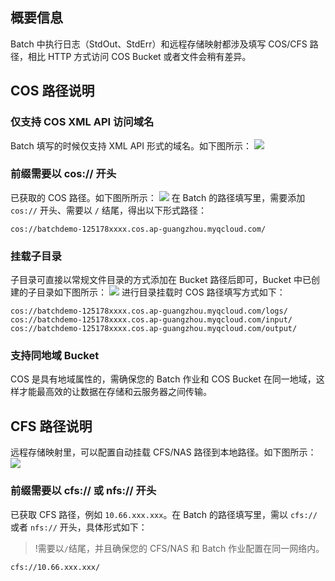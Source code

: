 ## 概要信息
Batch 中执行日志（StdOut、StdErr）和远程存储映射都涉及填写 COS/CFS 路径，相比 HTTP 方式访问 COS Bucket 或者文件会稍有差异。

##  COS 路径说明

### 仅支持 COS XML API 访问域名
Batch 填写的时候仅支持 XML API 形式的域名。如下图所示：
![](https://main.qcloudimg.com/raw/a678139c758058e419e90418deba7501.png)



### 前缀需要以 cos:// 开头
已获取的 COS 路径。如下图所所示：
![](https://main.qcloudimg.com/raw/b8f6104573627c26fbe96900cc350632.png)
在 Batch 的路径填写里，需要添加 `cos://` 开头、需要以 `/` 结尾，得出以下形式路径：
``` 
cos://batchdemo-125178xxxx.cos.ap-guangzhou.myqcloud.com/
```



### 挂载子目录
子目录可直接以常规文件目录的方式添加在 Bucket 路径后即可，Bucket 中已创建的子目录如下图所示：
![](https://main.qcloudimg.com/raw/ff8eda23225ce9e69ec2d6613f677596.png)
进行目录挂载时 COS 路径填写方式如下：
``` 
cos://batchdemo-125178xxxx.cos.ap-guangzhou.myqcloud.com/logs/
cos://batchdemo-125178xxxx.cos.ap-guangzhou.myqcloud.com/input/
cos://batchdemo-125178xxxx.cos.ap-guangzhou.myqcloud.com/output/
```

### 支持同地域 Bucket
COS 是具有地域属性的，需确保您的 Batch 作业和 COS Bucket 在同一地域，这样才能最高效的让数据在存储和云服务器之间传输。

## CFS 路径说明
远程存储映射里，可以配置自动挂载 CFS/NAS 路径到本地路径。如下图所示：
![](https://main.qcloudimg.com/raw/414ac8013f2f31587d75420ec0dc700f.png)

### 前缀需要以 cfs:// 或 nfs:// 开头
已获取 CFS 路径，例如 `10.66.xxx.xxx`。在 Batch 的路径填写里，需以 `cfs://` 或者 `nfs://` 开头，具体形式如下：
>!需要以`/`结尾，并且确保您的 CFS/NAS 和 Batch 作业配置在同一网络内。
>
``` 
cfs://10.66.xxx.xxx/ 
```









